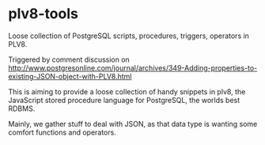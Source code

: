 # plv8-tools
Loose collection of PostgreSQL scripts, procedures, triggers, operators in PLV8.

Triggered by comment discussion on http://www.postgresonline.com/journal/archives/349-Adding-properties-to-existing-JSON-object-with-PLV8.html

This is aiming to provide a loose collection of handy snippets in plv8, the JavaScript stored procedure language for PostgreSQL, the worlds best RDBMS.

Mainly, we gather stuff to deal with JSON, as that data type is wanting some comfort functions and operators.

